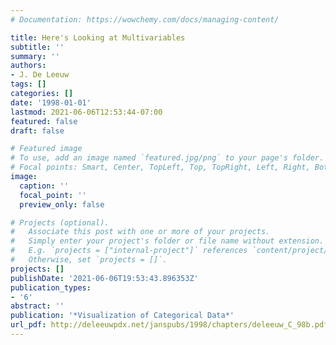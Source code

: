 ```yaml
---
# Documentation: https://wowchemy.com/docs/managing-content/

title: Here's Looking at Multivariables
subtitle: ''
summary: ''
authors:
- J. De Leeuw
tags: []
categories: []
date: '1998-01-01'
lastmod: 2021-06-06T12:53:44-07:00
featured: false
draft: false

# Featured image
# To use, add an image named `featured.jpg/png` to your page's folder.
# Focal points: Smart, Center, TopLeft, Top, TopRight, Left, Right, BottomLeft, Bottom, BottomRight.
image:
  caption: ''
  focal_point: ''
  preview_only: false

# Projects (optional).
#   Associate this post with one or more of your projects.
#   Simply enter your project's folder or file name without extension.
#   E.g. `projects = ["internal-project"]` references `content/project/deep-learning/index.md`.
#   Otherwise, set `projects = []`.
projects: []
publishDate: '2021-06-06T19:53:43.896353Z'
publication_types:
- '6'
abstract: ''
publication: '*Visualization of Categorical Data*'
url_pdf: http://deleeuwpdx.net/janspubs/1998/chapters/deleeuw_C_98b.pdf
---
```

